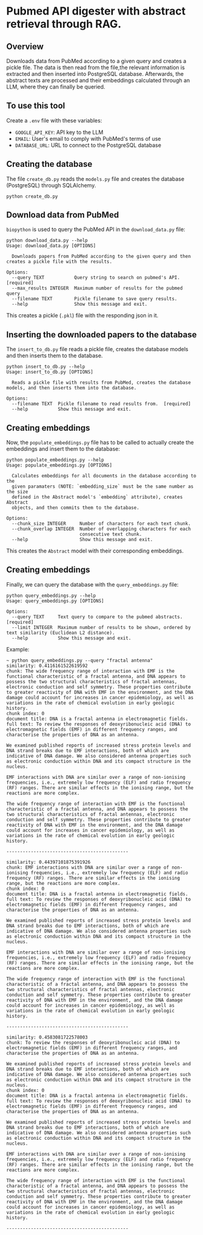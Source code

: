 # Pubmed API digester with abstract retrieval through RAG.

## Overview
Downloads data from PubMed according to a given query and creates a pickle file. The data is then read from the file,the relevant information is extracted and then inserted into PostgreSQL database.
Afterwards, the abstract texts are processed and their embeddings calculated through an LLM, where they can finally be queried.

## To use this tool
Create a `.env` file with these variables:

- `GOOGLE_API_KEY`: API key to the LLM
- `EMAIL`: User's email to comply with PubMed's terms of use
- `DATABASE_URL`: URL to connect to the PostgreSQL database

## Creating the database
The file `create_db.py` reads the `models.py` file and creates the database (PostgreSQL) through SQLAlchemy.

```
python create_db.py
```

## Download data from PubMed
`biopython` is used to query the PubMed API in the `download_data.py` file:
```
python download_data.py --help
Usage: download_data.py [OPTIONS]

  Downloads papers from PubMed according to the given query and then creates a pickle file with the results.

Options:
  --query TEXT           Query string to search on pubmed's API.  [required]
  --max_results INTEGER  Maximum number of results for the pubmed query
  --filename TEXT        Pickle filename to save query results.
  --help                 Show this message and exit.

```

This creates a pickle (`.pkl`) file with the responding json in it.

## Inserting the downloaded papers to the database
The `insert_to_db.py` file reads a pickle file, creates the database models and then inserts them to the database.
```
python insert_to_db.py --help
Usage: insert_to_db.py [OPTIONS]

  Reads a pickle file with results from PubMed, creates the database models, and then inserts them into the database.

Options:
  --filename TEXT  Pickle filename to read results from.  [required]
  --help           Show this message and exit.

```

## Creating embeddings
Now, the `populate_embeddings.py` file has to be called to actually create the embeddings and insert them to the database:

```
python populate_embeddings.py --help
Usage: populate_embeddings.py [OPTIONS]

  Calculates embeddings for all documents in the database according to the
  given paramaters (NOTE: `embedding_size` must be the same number as the size
  defined in the Abstract model's `embedding` attribute), creates Abstract
  objects, and then commits them to the database.

Options:
  --chunk_size INTEGER     Number of characters for each text chunk.
  --chunk_overlap INTEGER  Number of overlapping characters for each
                           consecutive text chunk.
  --help                   Show this message and exit.
```

This creates the `Abstract` model with their corresponding embeddings.

## Creating embeddings
Finally, we can query the database with the `query_embeddings.py` file:
```
python query_embeddings.py --help
Usage: query_embeddings.py [OPTIONS]

Options:
  --query TEXT     Text query to compare to the pubmed abstracts.  [required]
  --limit INTEGER  Maximum number of results to be shown, ordered by text similarity (Euclidean L2 distance).
  --help           Show this message and exit.

```

Example:
```
~ python query_embeddings.py --query "fractal antenna"
similarity: 0.4116161522619592
chunk: The wide frequency range of interaction with EMF is the functional characteristic of a fractal antenna, and DNA appears to possess the two structural characteristics of fractal antennas, electronic conduction and self symmetry. These properties contribute to greater reactivity of DNA with EMF in the environment, and the DNA damage could account for increases in cancer epidemiology, as well as variations in the rate of chemical evolution in early geologic history.
chunk index: 0
document title: DNA is a fractal antenna in electromagnetic fields.
full text: To review the responses of deoxyribonucleic acid (DNA) to electromagnetic fields (EMF) in different frequency ranges, and characterise the properties of DNA as an antenna.

We examined published reports of increased stress protein levels and DNA strand breaks due to EMF interactions, both of which are indicative of DNA damage. We also considered antenna properties such as electronic conduction within DNA and its compact structure in the nucleus.

EMF interactions with DNA are similar over a range of non-ionising frequencies, i.e., extremely low frequency (ELF) and radio frequency (RF) ranges. There are similar effects in the ionising range, but the reactions are more complex.

The wide frequency range of interaction with EMF is the functional characteristic of a fractal antenna, and DNA appears to possess the two structural characteristics of fractal antennas, electronic conduction and self symmetry. These properties contribute to greater reactivity of DNA with EMF in the environment, and the DNA damage could account for increases in cancer epidemiology, as well as variations in the rate of chemical evolution in early geologic history.

---------------------------------------------

similarity: 0.44397101875391926
chunk: EMF interactions with DNA are similar over a range of non-ionising frequencies, i.e., extremely low frequency (ELF) and radio frequency (RF) ranges. There are similar effects in the ionising range, but the reactions are more complex.
chunk index: 0
document title: DNA is a fractal antenna in electromagnetic fields.
full text: To review the responses of deoxyribonucleic acid (DNA) to electromagnetic fields (EMF) in different frequency ranges, and characterise the properties of DNA as an antenna.

We examined published reports of increased stress protein levels and DNA strand breaks due to EMF interactions, both of which are indicative of DNA damage. We also considered antenna properties such as electronic conduction within DNA and its compact structure in the nucleus.

EMF interactions with DNA are similar over a range of non-ionising frequencies, i.e., extremely low frequency (ELF) and radio frequency (RF) ranges. There are similar effects in the ionising range, but the reactions are more complex.

The wide frequency range of interaction with EMF is the functional characteristic of a fractal antenna, and DNA appears to possess the two structural characteristics of fractal antennas, electronic conduction and self symmetry. These properties contribute to greater reactivity of DNA with EMF in the environment, and the DNA damage could account for increases in cancer epidemiology, as well as variations in the rate of chemical evolution in early geologic history.

---------------------------------------------

similarity: 0.4583081722578003
chunk: To review the responses of deoxyribonucleic acid (DNA) to electromagnetic fields (EMF) in different frequency ranges, and characterise the properties of DNA as an antenna.

We examined published reports of increased stress protein levels and DNA strand breaks due to EMF interactions, both of which are indicative of DNA damage. We also considered antenna properties such as electronic conduction within DNA and its compact structure in the nucleus.
chunk index: 0
document title: DNA is a fractal antenna in electromagnetic fields.
full text: To review the responses of deoxyribonucleic acid (DNA) to electromagnetic fields (EMF) in different frequency ranges, and characterise the properties of DNA as an antenna.

We examined published reports of increased stress protein levels and DNA strand breaks due to EMF interactions, both of which are indicative of DNA damage. We also considered antenna properties such as electronic conduction within DNA and its compact structure in the nucleus.

EMF interactions with DNA are similar over a range of non-ionising frequencies, i.e., extremely low frequency (ELF) and radio frequency (RF) ranges. There are similar effects in the ionising range, but the reactions are more complex.

The wide frequency range of interaction with EMF is the functional characteristic of a fractal antenna, and DNA appears to possess the two structural characteristics of fractal antennas, electronic conduction and self symmetry. These properties contribute to greater reactivity of DNA with EMF in the environment, and the DNA damage could account for increases in cancer epidemiology, as well as variations in the rate of chemical evolution in early geologic history.

---------------------------------------------
```